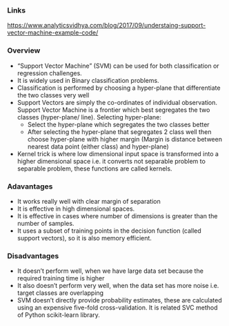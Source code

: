 ### Links
https://www.analyticsvidhya.com/blog/2017/09/understaing-support-vector-machine-example-code/


### Overview
* “Support Vector Machine” (SVM) can be used for both classification or regression challenges. 
* It is widely used in Binary classification problems. 
* Classification is performed by choosing a hyper-plane that differentiate the two classes very well 
* Support Vectors are simply the co-ordinates of individual observation. Support Vector Machine is a frontier which best segregates the two classes (hyper-plane/ line). Selecting hyper-plane:
  * Select the hyper-plane which segregates the two classes better
  * After selecting the hyper-plane that segregates 2 class well then choose hyper-plane with higher margin (Margin is distance between nearest data point (either class) and hyper-plane)
* Kernel trick is where low dimensional input space is transformed into a higher dimensional space i.e. it converts not separable problem to separable problem, these functions are called kernels.

### Adavantages
* It works really well with clear margin of separation
* It is effective in high dimensional spaces.
* It is effective in cases where number of dimensions is greater than the number of samples.
* It uses a subset of training points in the decision function (called support vectors), so it is also memory efficient.

### Disadvantages
* It doesn’t perform well, when we have large data set because the required training time is higher
* It also doesn’t perform very well, when the data set has more noise i.e. target classes are overlapping
* SVM doesn’t directly provide probability estimates, these are calculated using an expensive five-fold cross-validation. It is related SVC method of Python scikit-learn library.






